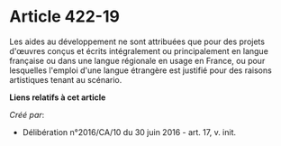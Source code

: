 # Article 422-19

Les aides au développement ne sont attribuées que pour des projets d'œuvres conçus et écrits intégralement ou principalement
en langue française ou dans une langue régionale en usage en France, ou pour lesquelles l'emploi d'une langue étrangère est
justifié pour des raisons artistiques tenant au scénario.

**Liens relatifs à cet article**

_Créé par_:

  - Délibération n°2016/CA/10 du 30 juin 2016 - art. 17, v. init.
